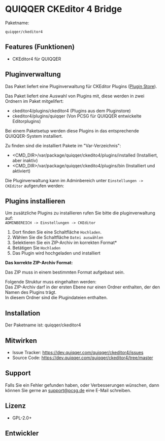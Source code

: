 QUIQQER CKEditor 4 Bridge
========

Paketname:

    quiqqer/ckeditor4


Features (Funktionen)
--------

- CKEditor4 für QUIQQER


Pluginverwaltung
--------

Das Paket liefert eine Pluginverwaltung für CKEditor Plugins ([Plugin Store](http://ckeditor.com/addons/plugins/all)).

Das Paket liefert eine Auswahl von Plugins mit, diese werden in zwei Ordnern im Paket mitgelifert:
* ckeditor4/plugins/ckeditor4 (Plugins aus dem Pluginstore)
* ckeditor4/plugins/quiqqer (Von PCSG für QUIQQER entwickelte Editorplugins)

Bei einem Paketsetup werden diese Plugins in das entsprechende QUIQQER-System installiert.

Zu finden sind die installiert Pakete im "Var-Verzeichnis":

* \<CMD_DIR>/var/package/quiqqer/ckedito4/plugins/installed (Installiert, aber inaktiv)
* \<CMD_DIR>/var/package/quiqqer/ckedito4/plugins/bin (Installiert und aktiviert)


Die Pluginverwaltung kann im Adminbereich unter `Einstellungen -> CKEditor` aufgerufen werden:


Plugins installieren
-------

Um zusätzliche Plugins zu installieren rufen Sie bitte die pluginverwaltung auf:   
`ADMINBEREICH -> Einstellungen -> CKEditor`  

1) Dort finden Sie eine Schaltfläche `Hochladen`.
2) Wählen Sie die Schaltfläche `Datei auswählen`
3) Selektieren Sie ein ZIP-Archiv im korrekten Format*
4) Betätigen Sie `Hochladen`
5) Das Plugin wird hochgeladen und installiert

__**Das korrekte ZIP-Archiv Format:**__  

Das ZIP muss in einem bestimmten Format aufgebaut sein.

Folgende Struktur muss eingehalten werden:  
Das ZIP-Archiv darf in der ersten Ebene nur einen Ordner enthalten, der den Namen des Plugins trägt.  
In diesem Ordner sind die Plugindateien enthalten. 

Installation
------------

Der Paketname ist: quiqqer/ckeditor4


Mitwirken
----------

- Issue Tracker: https://dev.quiqqer.com/quiqqer/ckeditor4/issues
- Source Code: https://dev.quiqqer.com/quiqqer/ckeditor4/tree/master


Support
-------

Falls Sie ein Fehler gefunden haben, oder Verbesserungen wünschen,
dann können Sie gerne an support@pcsg.de eine E-Mail schreiben.


Lizenz
-------

- GPL-2.0+

Entwickler
--------
